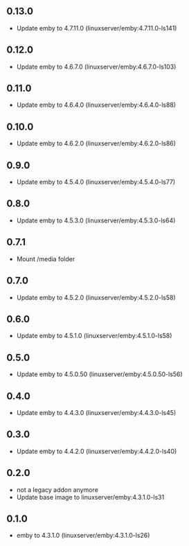 ## 0.13.0

 - Update emby to 4.7.11.0 (linuxserver/emby:4.7.11.0-ls141)

## 0.12.0

 - Update emby to 4.6.7.0 (linuxserver/emby:4.6.7.0-ls103)

## 0.11.0

 - Update emby to 4.6.4.0 (linuxserver/emby:4.6.4.0-ls88)

## 0.10.0

 - Update emby to 4.6.2.0 (linuxserver/emby:4.6.2.0-ls86)

## 0.9.0

 - Update emby to 4.5.4.0 (linuxserver/emby:4.5.4.0-ls77)

## 0.8.0

 - Update emby to 4.5.3.0 (linuxserver/emby:4.5.3.0-ls64)

## 0.7.1

 - Mount /media folder

## 0.7.0

 - Update emby to 4.5.2.0 (linuxserver/emby:4.5.2.0-ls58)

## 0.6.0

 - Update emby to 4.5.1.0 (linuxserver/emby:4.5.1.0-ls58)

## 0.5.0

 - Update emby to 4.5.0.50 (linuxserver/emby:4.5.0.50-ls56)

## 0.4.0

 - Update emby to 4.4.3.0 (linuxserver/emby:4.4.3.0-ls45)

## 0.3.0

 - Update emby to 4.4.2.0 (linuxserver/emby:4.4.2.0-ls40)

## 0.2.0

 - not a legacy addon anymore
 - Update base image to linuxserver/emby:4.3.1.0-ls31

## 0.1.0

 - emby to 4.3.1.0 (linuxserver/emby:4.3.1.0-ls26)